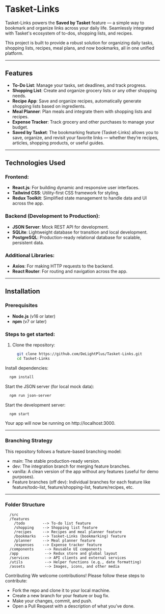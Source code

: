 # Tasket-Links

Tasket-Links powers the **Saved by Tasket** feature — a simple way to bookmark and organize links across your daily life. Seamlessly integrated with Tasket's ecosystem of to-dos, shopping lists, and recipes.

This project is built to provide a robust solution for organizing daily tasks, shopping lists, recipes, meal plans, and now bookmarks, all in one unified platform.

---

## Features

- **To-Do List**: Manage your tasks, set deadlines, and track progress.
- **Shopping List**: Create and organize grocery lists or any other shopping needs.
- **Recipe App**: Save and organize recipes, automatically generate shopping lists based on ingredients.
- **Meal Planner**: Plan meals and integrate them with shopping lists and recipes.
- **Expense Tracker**: Track grocery and other purchases to manage your budget.
- **Saved by Tasket**: The bookmarking feature (Tasket-Links) allows you to save, organize, and revisit your favorite links — whether they’re recipes, articles, shopping products, or useful guides.

---

## Technologies Used

### Frontend:
- **React.js**: For building dynamic and responsive user interfaces.
- **Tailwind CSS**: Utility-first CSS framework for styling.
- **Redux Toolkit**: Simplified state management to handle data and UI across the app.

### Backend (Development to Production):
- **JSON Server**: Mock REST API for development.
- **SQLite**: Lightweight database for transition and local development.
- **PostgreSQL**: Production-ready relational database for scalable, persistent data.

### Additional Libraries:
- **Axios**: For making HTTP requests to the backend.
- **React Router**: For routing and navigation across the app.

---

## Installation

### Prerequisites
- **Node.js** (v16 or later)
- **npm** (v7 or later)

### Steps to get started:
1. Clone the repository:
   ```bash
     git clone https://github.com/DeLightPlus/Tasket-Links.git
     cd Tasket-Links
    ```
   
Install dependencies:
  ```bash
    npm install
  ```

Start the JSON server (for local mock data):
  ```bash
    npm run json-server
  ```

Start the development server:
```bash
  npm start
```
Your app will now be running on http://localhost:3000.

---

### Branching Strategy
This repository follows a feature-based branching model:
- main: The stable production-ready version.
- dev: The integration branch for merging feature branches.
- vanilla: A clean version of the app without any features (useful for demo purposes).
- Feature branches (off dev): Individual branches for each feature like feature/todo-list, feature/shopping-list, feature/recipes, etc.

---

### Folder Structure
```
  /src
  /features
    /todo        --> To-do list feature
    /shopping    --> Shopping list feature
    /recipes     --> Recipes and meal planner feature
    /bookmarks   --> Tasket-Links (bookmarking) feature
    /planner     --> Meal planner feature
    /expenses    --> Expense tracker feature
  /components     --> Reusable UI components
  /app            --> Redux store and global layout
  /services       --> API clients and external services
  /utils          --> Helper functions (e.g., date formatting)
  /assets         --> Images, icons, and other media
```

Contributing
We welcome contributions! Please follow these steps to contribute:
- Fork the repo and clone it to your local machine.
- Create a new branch for your feature or bug fix.
- Make your changes, commit, and push.
- Open a Pull Request with a description of what you’ve done.
